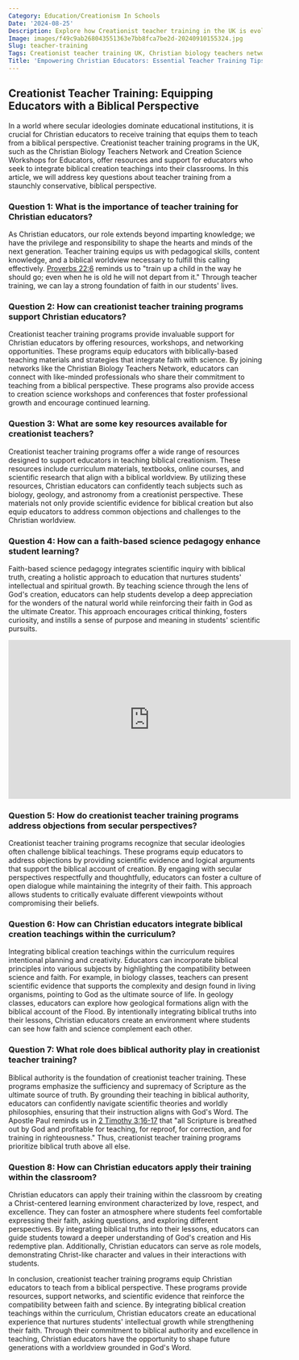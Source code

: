 ```yaml
---
Category: Education/Creationism In Schools
Date: '2024-08-25'
Description: Explore how Creationist teacher training in the UK is evolving with the Christian Biology Teachers Network. Discover insights into Creation science workshops, biblical teaching resources, and faith-based pedagogy for educators in this specialized field.
Image: images/f49c9ab268043551363e7bb8fca7be2d-20240910155324.jpg
Slug: teacher-training
Tags: Creationist teacher training UK, Christian biology teachers network, Creation science workshops educators, Biblical creation teaching resources, Faith-based science pedagogy
Title: 'Empowering Christian Educators: Essential Teacher Training Tips'
---
```


## Creationist Teacher Training: Equipping Educators with a Biblical Perspective

In a world where secular ideologies dominate educational institutions, it is crucial for Christian educators to receive training that equips them to teach from a biblical perspective. Creationist teacher training programs in the UK, such as the Christian Biology Teachers Network and Creation Science Workshops for Educators, offer resources and support for educators who seek to integrate biblical creation teachings into their classrooms. In this article, we will address key questions about teacher training from a staunchly conservative, biblical perspective.

### Question 1: What is the importance of teacher training for Christian educators?

As Christian educators, our role extends beyond imparting knowledge; we have the privilege and responsibility to shape the hearts and minds of the next generation. Teacher training equips us with pedagogical skills, content knowledge, and a biblical worldview necessary to fulfill this calling effectively. [Proverbs 22:6](https://www.bibleref.com/Proverbs/22/Proverbs-22-6.html) reminds us to "train up a child in the way he should go; even when he is old he will not depart from it." Through teacher training, we can lay a strong foundation of faith in our students' lives.

### Question 2: How can creationist teacher training programs support Christian educators?

Creationist teacher training programs provide invaluable support for Christian educators by offering resources, workshops, and networking opportunities. These programs equip educators with biblically-based teaching materials and strategies that integrate faith with science. By joining networks like the Christian Biology Teachers Network, educators can connect with like-minded professionals who share their commitment to teaching from a biblical perspective. These programs also provide access to creation science workshops and conferences that foster professional growth and encourage continued learning.

### Question 3: What are some key resources available for creationist teachers?

Creationist teacher training programs offer a wide range of resources designed to support educators in teaching biblical creationism. These resources include curriculum materials, textbooks, online courses, and scientific research that align with a biblical worldview. By utilizing these resources, Christian educators can confidently teach subjects such as biology, geology, and astronomy from a creationist perspective. These materials not only provide scientific evidence for biblical creation but also equip educators to address common objections and challenges to the Christian worldview.

### Question 4: How can a faith-based science pedagogy enhance student learning?

Faith-based science pedagogy integrates scientific inquiry with biblical truth, creating a holistic approach to education that nurtures students' intellectual and spiritual growth. By teaching science through the lens of God's creation, educators can help students develop a deep appreciation for the wonders of the natural world while reinforcing their faith in God as the ultimate Creator. This approach encourages critical thinking, fosters curiosity, and instills a sense of purpose and meaning in students' scientific pursuits.


<iframe width="560" height="315" src="https://www.youtube.com/embed/zNivNycOQI8" frameborder="0" allow="autoplay; encrypted-media" allowfullscreen></iframe>


### Question 5: How do creationist teacher training programs address objections from secular perspectives?

Creationist teacher training programs recognize that secular ideologies often challenge biblical teachings. These programs equip educators to address objections by providing scientific evidence and logical arguments that support the biblical account of creation. By engaging with secular perspectives respectfully and thoughtfully, educators can foster a culture of open dialogue while maintaining the integrity of their faith. This approach allows students to critically evaluate different viewpoints without compromising their beliefs.

### Question 6: How can Christian educators integrate biblical creation teachings within the curriculum?

Integrating biblical creation teachings within the curriculum requires intentional planning and creativity. Educators can incorporate biblical principles into various subjects by highlighting the compatibility between science and faith. For example, in biology classes, teachers can present scientific evidence that supports the complexity and design found in living organisms, pointing to God as the ultimate source of life. In geology classes, educators can explore how geological formations align with the biblical account of the Flood. By intentionally integrating biblical truths into their lessons, Christian educators create an environment where students can see how faith and science complement each other.

### Question 7: What role does biblical authority play in creationist teacher training?

Biblical authority is the foundation of creationist teacher training. These programs emphasize the sufficiency and supremacy of Scripture as the ultimate source of truth. By grounding their teaching in biblical authority, educators can confidently navigate scientific theories and worldly philosophies, ensuring that their instruction aligns with God's Word. The Apostle Paul reminds us in [2 Timothy 3:16-17](https://www.bibleref.com/2-Timothy/3/2-Timothy-3-16.html) that "all Scripture is breathed out by God and profitable for teaching, for reproof, for correction, and for training in righteousness." Thus, creationist teacher training programs prioritize biblical truth above all else.

### Question 8: How can Christian educators apply their training within the classroom?

Christian educators can apply their training within the classroom by creating a Christ-centered learning environment characterized by love, respect, and excellence. They can foster an atmosphere where students feel comfortable expressing their faith, asking questions, and exploring different perspectives. By integrating biblical truths into their lessons, educators can guide students toward a deeper understanding of God's creation and His redemptive plan. Additionally, Christian educators can serve as role models, demonstrating Christ-like character and values in their interactions with students.

In conclusion, creationist teacher training programs equip Christian educators to teach from a biblical perspective. These programs provide resources, support networks, and scientific evidence that reinforce the compatibility between faith and science. By integrating biblical creation teachings within the curriculum, Christian educators create an educational experience that nurtures students' intellectual growth while strengthening their faith. Through their commitment to biblical authority and excellence in teaching, Christian educators have the opportunity to shape future generations with a worldview grounded in God's Word.